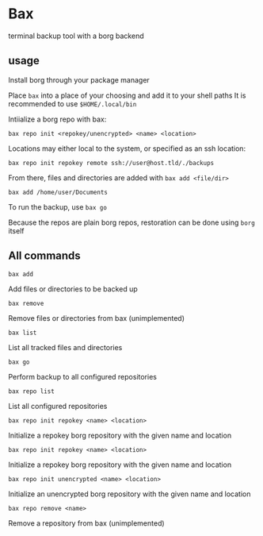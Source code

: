# Bax
terminal backup tool with a borg backend

## usage

Install borg through your package manager

Place `bax` into a place of your choosing and add it to your shell paths
It is recommended to use `$HOME/.local/bin`

Intiialize a borg repo with bax:
```
bax repo init <repokey/unencrypted> <name> <location>
```

Locations may either local to the system, or specified as an ssh location:
```
bax repo init repokey remote ssh://user@host.tld/./backups
```

From there, files and directories are added with `bax add <file/dir>`
```
bax add /home/user/Documents
```

To run the backup, use `bax go`

Because the repos are plain borg repos, restoration can be done using `borg` itself

## All commands

```
bax add
```
Add files or directories to be backed up

```
bax remove
```
Remove files or directories from bax (unimplemented)

```
bax list
```
List all tracked files and directories

```
bax go
```
Perform backup to all configured repositories

```
bax repo list
```
List all configured repositories

```
bax repo init repokey <name> <location>
```
Initialize a repokey borg repository with the given name and location

```
bax repo init repokey <name> <location>
```
Initialize a repokey borg repository with the given name and location

```
bax repo init unencrypted <name> <location>
```
Initialize an unencrypted borg repository with the given name and location

```
bax repo remove <name>
```
Remove a repository from bax (unimplemented)

